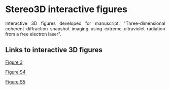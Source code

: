 # Stereo3D interactive figures
<div align="justify">  
Interactive 3D figures developed for manuscript: "Three-dimensional coherent diffraction snapshot imaging using extreme ultraviolet radiation from a free electron laser". 
 
## Links to interactive 3D figures
[Figure 3](https://ElettraSciComp.github.io/Stereo3D_interactive_figures/interactive_fig3.html)

[Figure S4](https://ElettraSciComp.github.io/Stereo3D_interactive_figures/interactive_figS4.html)

[Figure S5](https://ElettraSciComp.github.io/Stereo3D_interactive_figures/interactive_figS5.html)


